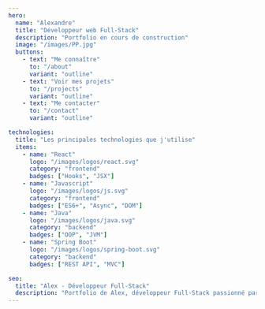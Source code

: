 ```yaml
---
hero:
  name: "Alexandre"
  title: "Développeur web Full-Stack"
  description: "Portfolio en cours de construction"
  image: "/images/PP.jpg"
  buttons:
    - text: "Me connaître"
      to: "/about"
      variant: "outline"
    - text: "Voir mes projets"
      to: "/projects"
      variant: "outline"
    - text: "Me contacter"
      to: "/contact" 
      variant: "outline"

technologies:
  title: "Les principales technologies que j'utilise"
  items:
    - name: "React"
      logo: "/images/logos/react.svg"
      category: "frontend"
      badges: ["Hooks", "JSX"]
    - name: "Javascript"
      logo: "/images/logos/js.svg"
      category: "frontend"
      badges: ["ES6+", "Async", "DOM"]
    - name: "Java"
      logo: "/images/logos/java.svg"
      category: "backend"
      badges: ["OOP", "JVM"]
    - name: "Spring Boot"
      logo: "/images/logos/spring-boot.svg"
      category: "backend"
      badges: ["REST API", "MVC"]

seo:
  title: "Alex - Développeur Full-Stack"
  description: "Portfolio de Alex, développeur Full-Stack passionné par les technologies web modernes"
---
```



